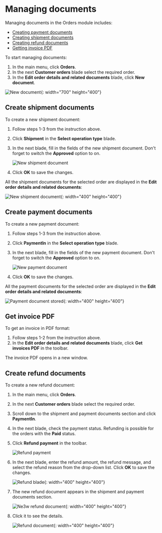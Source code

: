 # Managing documents

Managing documents in the Orders module includes:

* [Creating payment documents](managing-documents.md#create-payment-documents)
* [Creating shipment documents](managing-documents.md#create-shipment-documents)
* [Creating refund documents](managing-documents.md#create-refund-documents)
* [Getting invoice PDF](managing-documents.md#gett-invoice-pdf)

To start managing documents:

1. In the main menu, click **Orders**.
1. In the next **Customer orders** blade select the required order.
1. In the **Edit order details and related documents** blade, click **New document**.

![New document](media/new-documents-path.png){: width="700" height="400"}

## Create shipment documents

To create a new shipment document:

1. Follow steps 1-3 from the instruction above.
1. Click **Shipment** in the **Select operation type** blade.
1. In the next blade, fill in the fields of the new shipment document. Don't forget to switch the **Approved** option to on.

    ![New shipment document](media/shipment-document-processing.png)

1. Click **OK** to save the changes.

All the shipment documents for the selected order are displayed in the **Edit order details and related documents**:

![New shipment document](media/shipment-documents-stored.png){: width="400" height="400"}

## Create payment documents

To create a new payment document:

1. Follow steps 1-3 from the instruction above.
1. Click **PaymentIn** in the **Select operation type** blade.
1. In the next blade, fill in the fields of the new payment document. Don't forget to switch the **Approved** option to on.

    ![New payment document](media/payment-document-processing.png)

1. Click **OK** to save the changes.

All the payment documents for the selected order are displayed in the **Edit order details and related documents**:

![Payment document stored](media/payment-document-stored.png){: width="400" height="400"}

## Get invoice PDF

To get an invoice in PDF format:

1. Follow steps 1-2 from the instruction above.
1. In the **Edit order details and related documents** blade, click **Get invoices PDF** in the toolbar. 

The invoice PDF opens in a new window.

## Create refund documents

To create a new refund document:

1. In the main menu, click **Orders**.
1. In the next **Customer orders** blade select the required order.
1. Scroll down to the shipment and payment documents section and click **PaymentIn**.
1. In the next blade, check the payment status. Refunding is possible for the orders with the **Paid** status. 
1. Click **Refund payment** in the toolbar.

    ![Refund payment](media/new-refund-document-path.png)

1. In the next blade, enter the refund amount, the refund message, and select the refund reason from the drop-down list. Click **OK** to save the changes.

    ![Refund blade](media/create-refund-blade.png){: width="400" height="400"}

1. The new refund document appears in the shipment and payment documents section.

    ![Ne3w refund document](media/new-refund-document.png){: width="400" height="400"}

1. Click it to see the details.

    ![Refund document](media/refund-document.png){: width="400" height="400"}


